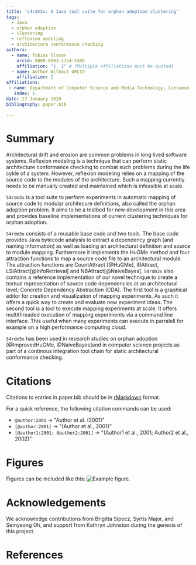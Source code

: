 ```yaml
---
title: 's4rdm3x: A Java tool suite for orphan adoption clustering'
tags:
  - Java
  - orphan adoption
  - clustering
  - reflexion modeling
  - architecture conformance checking
authors:
  - name: Tobias Olsson
    orcid: 0000-0003-1154-5308
    affiliation: "1, 2" # (Multiple affiliations must be quoted)
  - name: Author Without ORCID
    affiliation: 2
affiliations:
 - name: Department of Computer Science and Media Technology, Linnaeus University, Sweden
   index: 1
date: 27 January 2020
bibliography: paper.bib

---
```


# Summary

Architectural drift and erosion are common problems in long lived software systems. Reflexion modeling is a technique that can perform static architecture conformance checking to combat such problems during the life cykle of a system. However, reflexion modeling relies on a mapping of the source code to the modules of the architecture. Such a mapping currently needs to be manually created and maintained which is infeasible at scale.

``S4rdm3x`` is a tool suite to perform experiments in automatic mapping of source code to modular architecure definitions, also called the orphan adoption problem. It aims to be a testbed for new development in this area and provides baseline implementations of current clustering techniques for orphan adoption. 

``S4rdm3x`` consists of a reusable base code and two tools. The base code provides Java bytecode analysis to extract a dependency graph (and naming information) as well as loading an architectural definition and source to module mapping. Furthermore it implements the HuGMe method and four attraction functions to map a source code file to an architectural module. The attraction functions are CountAttract [@HuGMe], IRAttract, LSIAttract[@InfoRetrieval] and NBAttract[@NaiveBayes]. ``S4rdm3x`` also contains a reference implementation of our novel technique to create a textual representation of source code dependencies at an architectural level; Concrete Dependency Abstraction (CDA).
The first tool is a graphical editor for creation and visualization of mapping experiments. As such it offers a quick way to create and evaluate new experiment ideas.
The second tool is a tool to execute mapping experiments at scale. It offers multithreaded execution of mapping experiments via a command line interface. This useful when many experiments can execute in parralell for example on a high performance computing cloud.

``S4rdm3x`` has been used in research studies on orphan adoption [@ImprovedHuGMe, @NaiveBayes]and in computer science projects as part of a continous integration tool chain for static architectural conformance checking.

# Citations

Citations to entries in paper.bib should be in
[rMarkdown](http://rmarkdown.rstudio.com/authoring_bibliographies_and_citations.html)
format.

For a quick reference, the following citation commands can be used:
- `@author:2001`  ->  "Author et al. (2001)"
- `[@author:2001]` -> "(Author et al., 2001)"
- `[@author1:2001; @author2:2001]` -> "(Author1 et al., 2001; Author2 et al., 2002)"

# Figures

Figures can be included like this: ![Example figure.](figure.png)

# Acknowledgements

We acknowledge contributions from Brigitta Sipocz, Syrtis Major, and Semyeong
Oh, and support from Kathryn Johnston during the genesis of this project.

# References

